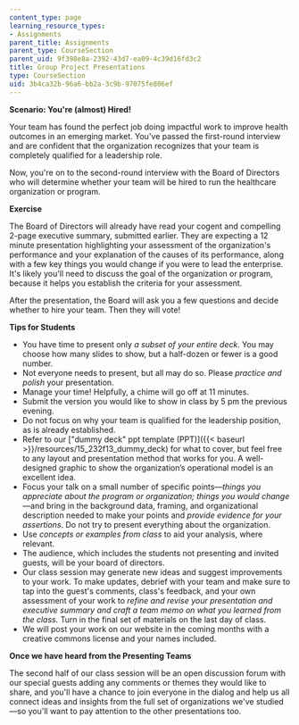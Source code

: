 ```yaml
---
content_type: page
learning_resource_types:
- Assignments
parent_title: Assignments
parent_type: CourseSection
parent_uid: 9f398e8a-2392-43d7-ea09-4c39d16fd3c2
title: Group Project Presentations
type: CourseSection
uid: 3b4ca32b-96a6-bb2a-3c9b-97075fe806ef
---
```


**Scenario: You're (almost) Hired!**

Your team has found the perfect job doing impactful work to improve health outcomes in an emerging market. You've passed the first-round interview and are confident that the organization recognizes that your team is completely qualified for a leadership role.

Now, you're on to the second-round interview with the Board of Directors who will determine whether your team will be hired to run the healthcare organization or program.

**Exercise**

The Board of Directors will already have read your cogent and compelling 2-page executive summary, submitted earlier. They are expecting a 12 minute presentation highlighting your assessment of the organization's performance and your explanation of the causes of its performance, along with a few key things you would change if you were to lead the enterprise. It's likely you'll need to discuss the goal of the organization or program, because it helps you establish the criteria for your assessment.

After the presentation, the Board will ask you a few questions and decide whether to hire your team. Then they will vote!

**Tips for Students**

*   You have time to present only _a subset of your entire deck_. You may choose how many slides to show, but a half-dozen or fewer is a good number.
*   Not everyone needs to present, but all may do so. Please _practice and polish_ your presentation.
*   Manage your time! Helpfully, a chime will go off at 11 minutes.
*   Submit the version you would like to show in class by 5 pm the previous evening.
*   Do not focus on why your team is qualified for the leadership position, as is already established.
*   Refer to our ["dummy deck" ppt template (PPT)]({{< baseurl >}}/resources/15_232f13_dummy_deck) for what to cover, but feel free to any layout and presentation method that works for you. A well-designed graphic to show the organization’s operational model is an excellent idea.
*   Focus your talk on a small number of specific points—_things you appreciate about the program or organization; things you would change_—and bring in the background data, framing, and organizational description needed to make your points and _provide evidence for your assertions_. Do not try to present everything about the organization.
*   Use _concepts or examples from class_ to aid your analysis, where relevant.
*   The audience, which includes the students not presenting and invited guests, will be your board of directors.
*   Our class session may generate new ideas and suggest improvements to your work. To make updates, debrief with your team and make sure to tap into the guest's comments, class's feedback, and your own assessment of your work to _refine and revise your presentation and executive summary and craft a team memo on what you learned from the class._ Turn in the final set of materials on the last day of class.
*   We will post your work on our website in the coming months with a creative commons license and your names included.

**Once we have heard from the Presenting Teams**

The second half of our class session will be an open discussion forum with our special guests adding any comments or themes they would like to share, and you'll have a chance to join everyone in the dialog and help us all connect ideas and insights from the full set of organizations we've studied—so you'll want to pay attention to the other presentations too.